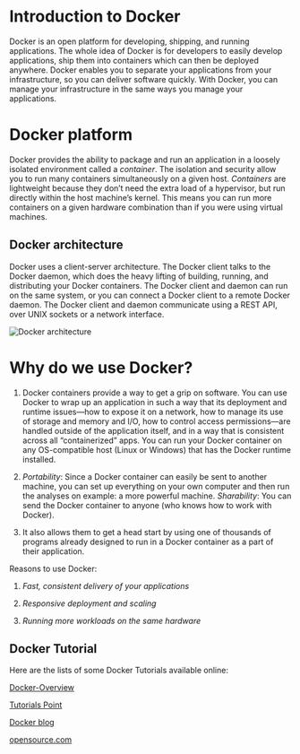 # Introduction to Docker
Docker is an open platform for developing, shipping, and running applications. The whole idea of Docker is for developers to easily develop applications, ship them into containers which can then be deployed anywhere. Docker enables you to separate your applications from your infrastructure, so you can deliver software quickly. With Docker, you can manage your infrastructure in the same ways you manage your applications.
# Docker platform
Docker provides the ability to package and run an application in a loosely isolated environment called a *container*. The isolation and security allow you to run many containers simultaneously on a given host. *Containers* are lightweight because they don’t need the extra load of a hypervisor, but run directly within the host machine’s kernel. This means you can run more containers on a given hardware combination than if you were using virtual machines. 

## Docker architecture
Docker uses a client-server architecture. The Docker client talks to the Docker daemon, which does the heavy lifting of building, running, and distributing your Docker containers. The Docker client and daemon can run on the same system, or you can connect a Docker client to a remote Docker daemon. The Docker client and daemon communicate using a REST API, over UNIX sockets or a network interface.

![Docker architecture](https://docs.docker.com/engine/images/architecture.svg)

# Why do we use Docker?
1. Docker containers provide a way to get a grip on software. You can use Docker to wrap up an application in such a way that its deployment and runtime issues—how to expose it on a network, how to manage its use of storage and memory and I/O, how to control access permissions—are handled outside of the application itself, and in a way that is consistent across all “containerized” apps. You can run your Docker container on any OS-compatible host (Linux or Windows) that has the Docker runtime installed.

2. *Portability*: Since a Docker container can easily be sent to another machine, you can set up everything on your own computer and then run the analyses on example: a more powerful machine.
*Sharability*: You can send the Docker container to anyone (who knows how to work with Docker).

3. It also allows them to get a head start by using one of thousands of programs already designed to run in a Docker container as a part of their application.

Reasons to use Docker:
1. *Fast, consistent delivery of your applications*

2. *Responsive deployment and scaling*

3. *Running more workloads on the same hardware*

## Docker Tutorial
Here are the lists of some Docker Tutorials available online:

[Docker-Overview](https://docs.docker.com/get-started/overview/)

[Tutorials Point](https://www.tutorialspoint.com/docker/index.htm)

[Docker blog](https://www.docker.com/blog/whats-in-a-container-platform/)

 [opensource.com](https://opensource.com/resources/what-docker)
 


